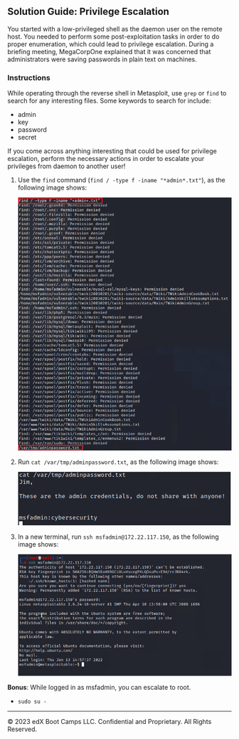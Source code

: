 ## Solution Guide: Privilege Escalation

You started with a low-privileged shell as the daemon user on the remote host. You needed to perform some post-exploitation tasks in order to do proper enumeration, which could lead to privilege escalation. During a briefing meeting, MegaCorpOne explained that it was concerned that administrators were saving passwords in plain text on machines.

### Instructions

While operating through the reverse shell in Metasploit, use `grep` or `find` to search for any interesting files. Some keywords to search for include:

* admin
* key 
* password 
* secret

If you come across anything interesting that could be used for privilege escalation, perform the necessary actions in order to escalate your privileges from daemon to another user!


1. Use the `find` command (`find / -type f -iname "*admin*.txt"`), as the following image shows:

    ![A screenshot depicts the results of the command.](findpass.png)

2. Run `cat /var/tmp/adminpassword.txt`, as the following image shows:
 
    ![A screenshot depicts the results of the command.](catpass.PNG)

3. In a new terminal, run `ssh msfadmin@172.22.117.150`, as the following image shows:

    ![A screenshot depicts the results of the command.](login.PNG)

**Bonus**: While logged in as msfadmin, you can escalate to root.

   - `sudo su -`

---
© 2023 edX Boot Camps LLC. Confidential and Proprietary. All Rights Reserved.



